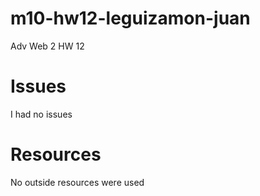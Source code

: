 # m10-hw12-leguizamon-juan
Adv Web 2 HW 12

# Issues
I had no issues

# Resources
No outside resources were used